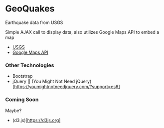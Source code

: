 # GeoQuakes

Earthquake data from USGS

Simple AJAX call to display data, also utilizes Google Maps API to embed a map

- [USGS](http://earthquake.usgs.gov)
- [Google Maps API](https://developers.google.com/maps/documentation/javascript/overview)

### Other Technologies

- Bootstrap
- jQuery || (You Might Not Need jQuery)[https://youmightnotneedjquery.com/?support=es6]

### Coming Soon

Maybe?

- (d3.js)[https://d3js.org]
